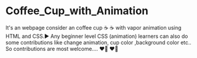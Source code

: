 # Coffee_Cup_with_Animation
It's an webpage consider an coffee cup :coffee: :coffee: with vapor animation using HTML and CSS.:arrow_forward: Any beginner level CSS (animation) learners can also do some contributions like change animation, cup color ,background color etc.. So contributions are most welcome.... :heart_on_fire: :heart_on_fire:

